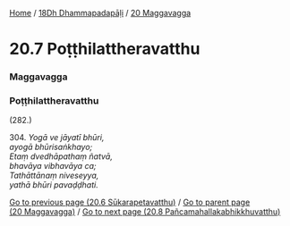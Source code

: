 
[Home](/) / [18Dh Dhammapadapāḷi](/tipitaka/18Dh.md) / [20 Maggavagga](/tipitaka/18Dh/20.md)

# 20.7 Poṭṭhilattheravatthu

### Maggavagga

### Poṭṭhilattheravatthu

(282.)

304\. _Yogā ve jāyatī bhūri,_  
_ayogā bhūrisaṅkhayo;_  
_Etaṃ dvedhāpathaṃ ñatvā,_  
_bhavāya vibhavāya ca;_  
_Tathāttānaṃ niveseyya,_  
_yathā bhūri pavaḍḍhati._  


[Go to previous page (20.6 Sūkarapetavatthu)](/tipitaka/18Dh/20/20.6.md) / [Go to parent page (20 Maggavagga)](/tipitaka/18Dh/20.md) / [Go to next page (20.8 Pañcamahallakabhikkhuvatthu)](/tipitaka/18Dh/20/20.8.md)


